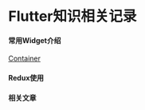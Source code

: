 # Flutter知识相关记录

#### 常用Widget介绍
[Container](https://github.com/CCGCHEN/Flutter_Record/blob/master/document/Flutter%E5%B8%B8%E7%94%A8Widget%EF%BC%88%E4%B8%80%EF%BC%89Container.md)

#### Redux使用

#### 相关文章


